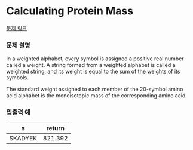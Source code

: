 # Calculating Protein Mass

[문제 링크](https://rosalind.info/problems/prtm/)

### 문제 설명

<p>In a weighted alphabet, every symbol is assigned a positive real number called a weight. A string formed from a weighted alphabet is called a weighted string, and its weight is equal to the sum of the weights of its symbols.</p>
<p>The standard weight assigned to each member of the 20-symbol amino acid alphabet is the monoisotopic mass of the corresponding amino acid.</p>

### 입출력 예
<table class="table">
        <thead><tr>
<th>s</th>
<th>return</th>
</tr>
</thead>
        <tbody><tr>
<td>SKADYEK</td>
<td>821.392</td>
</tr>
</tbody>
      </table>
